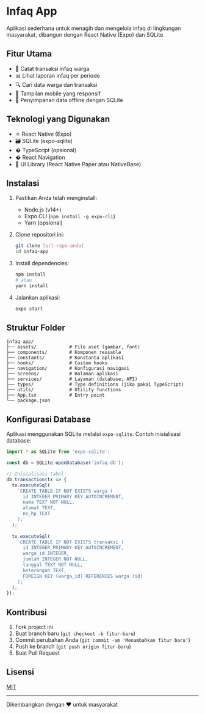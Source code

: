 # Infaq App

Aplikasi sederhana untuk menagih dan mengelola infaq di lingkungan masyarakat, dibangun dengan React Native (Expo) dan SQLite.

## Fitur Utama

- 📝 Catat transaksi infaq warga
- 📊 Lihat laporan infaq per periode
- 🔍 Cari data warga dan transaksi
- 📱 Tampilan mobile yang responsif
- 🔄 Penyimpanan data offline dengan SQLite

## Teknologi yang Digunakan

- ⚛️ React Native (Expo)
- 🗃️ SQLite (expo-sqlite)
- � TypeScript (opsional)
- � React Navigation
- 🎨 UI Library (React Native Paper atau NativeBase)

## Instalasi

1. Pastikan Anda telah menginstall:
   - Node.js (v14+)
   - Expo CLI (`npm install -g expo-cli`)
   - Yarn (opsional)

2. Clone repositori ini:
   ```bash
   git clone [url-repo-anda]
   cd infaq-app
   ```

3. Install dependencies:
   ```bash
   npm install
   # atau
   yarn install
   ```

4. Jalankan aplikasi:
   ```bash
   expo start
   ```

## Struktur Folder

```
infaq-app/
├── assets/            # File aset (gambar, font)
├── components/        # Komponen reusable
├── constants/         # Konstanta aplikasi
├── hooks/             # Custom hooks
├── navigation/        # Konfigurasi navigasi
├── screens/           # Halaman aplikasi
├── services/          # Layanan (database, API)
├── types/             # Type definitions (jika pakai TypeScript)
├── utils/             # Utility functions
├── App.tsx            # Entry point
└── package.json
```

## Konfigurasi Database

Aplikasi menggunakan SQLite melalui `expo-sqlite`. Contoh inisialisasi database:

```javascript
import * as SQLite from 'expo-sqlite';

const db = SQLite.openDatabase('infaq.db');

// Inisialisasi tabel
db.transaction(tx => {
  tx.executeSql(
    `CREATE TABLE IF NOT EXISTS warga (
      id INTEGER PRIMARY KEY AUTOINCREMENT,
      nama TEXT NOT NULL,
      alamat TEXT,
      no_hp TEXT
    );`
  );
  
  tx.executeSql(
    `CREATE TABLE IF NOT EXISTS transaksi (
      id INTEGER PRIMARY KEY AUTOINCREMENT,
      warga_id INTEGER,
      jumlah INTEGER NOT NULL,
      tanggal TEXT NOT NULL,
      keterangan TEXT,
      FOREIGN KEY (warga_id) REFERENCES warga (id)
    );`
  );
});
```

## Kontribusi

1. Fork project ini
2. Buat branch baru (`git checkout -b fitur-baru`)
3. Commit perubahan Anda (`git commit -am 'Menambahkan fitur baru'`)
4. Push ke branch (`git push origin fitur-baru`)
5. Buat Pull Request

## Lisensi

[MIT](LICENSE)

---

Dikembangkan dengan ❤️ untuk masyarakat
